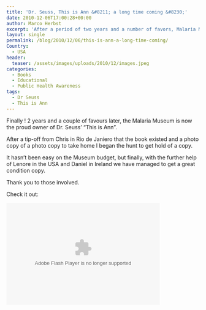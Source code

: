 ```yaml
---
title: 'Dr. Seuss, This is Ann &#8211; a long time coming &#8230;'
date: 2010-12-06T17:00:28+00:00
author: Marco Herbst
excerpt: 'After a period of two years and a number of favors, Malaria Museum is a proud owner of the famous book of Doctor Seuss “This is Ann”. Getting the book was not easy on the Museum budget, but after getting help of some well wishers, we have a great copy with us. '
layout: single
permalink: /blog/2010/12/06/this-is-ann-a-long-time-coming/
Country:
  - USA
header:
  teaser: /assets/images/uploads/2010/12/images.jpeg
categories:
  - Books
  - Educational
  - Public Health Awareness
tags:
  - Dr Seuss
  - This is Ann
---
```

Finally ! 2 years and a couple of favours later, the Malaria Museum is now the proud owner of Dr. Seuss&#8217; &#8220;This is Ann&#8221;.

After a tip-off from Chris in Rio de Janiero that the book existed and a photo copy of a photo copy to take home I began the hunt to get hold of a copy.

It hasn&#8217;t been easy on the Museum budget, but finally, with the further help of Lenore in the USA and Daniel in Ireland we have managed to get a great condition copy.

Thank you to those involved.

Check it out:

<embed width="400" height="267" type="application/x-shockwave-flash" src="http://picasaweb.google.com/s/c/bin/slideshow.swf" flashvars="host=picasaweb.google.com&amp;noautoplay=1&amp;hl=de&amp;feat=flashalbum&amp;RGB=0x000000&amp;feed=http%3A%2F%2Fpicasaweb.google.com%2Fdata%2Ffeed%2Fapi%2Fuser%2Fmarco.herbst%2Falbumid%2F5547601956347934673%3Falt%3Drss%26kind%3Dphoto%26hl%3Dde" pluginspage="http://www.macromedia.com/go/getflashplayer">